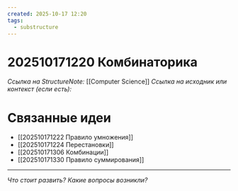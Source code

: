 ```yaml
---
created: 2025-10-17 12:20
tags:
  - substructure
---
```

# 202510171220 Комбинаторика

*Ссылка на StructureNote:* [[Computer Science]]
*Ссылка на исходник или контекст (если есть):* 

# Связанные идеи

- [[202510171222 Правило умножения]] 
- [[202510171224 Перестановки]] 
- [[202510171306 Комбинации]] 
- [[202510171330 Правило суммирования]] 
---

*Что стоит развить? Какие вопросы возникли?*
